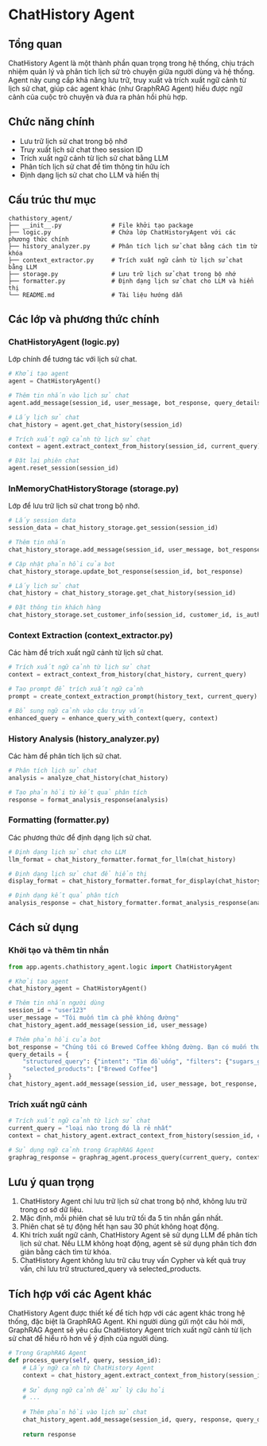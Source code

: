 # ChatHistory Agent

## Tổng quan
ChatHistory Agent là một thành phần quan trọng trong hệ thống, chịu trách nhiệm quản lý và phân tích lịch sử trò chuyện giữa người dùng và hệ thống. Agent này cung cấp khả năng lưu trữ, truy xuất và trích xuất ngữ cảnh từ lịch sử chat, giúp các agent khác (như GraphRAG Agent) hiểu được ngữ cảnh của cuộc trò chuyện và đưa ra phản hồi phù hợp.

## Chức năng chính
- Lưu trữ lịch sử chat trong bộ nhớ
- Truy xuất lịch sử chat theo session ID
- Trích xuất ngữ cảnh từ lịch sử chat bằng LLM
- Phân tích lịch sử chat để tìm thông tin hữu ích
- Định dạng lịch sử chat cho LLM và hiển thị

## Cấu trúc thư mục
```
chathistory_agent/
├── __init__.py              # File khởi tạo package
├── logic.py                 # Chứa lớp ChatHistoryAgent với các phương thức chính
├── history_analyzer.py      # Phân tích lịch sử chat bằng cách tìm từ khóa
├── context_extractor.py     # Trích xuất ngữ cảnh từ lịch sử chat bằng LLM
├── storage.py               # Lưu trữ lịch sử chat trong bộ nhớ
├── formatter.py             # Định dạng lịch sử chat cho LLM và hiển thị
└── README.md                # Tài liệu hướng dẫn
```

## Các lớp và phương thức chính

### ChatHistoryAgent (logic.py)
Lớp chính để tương tác với lịch sử chat.

```python
# Khởi tạo agent
agent = ChatHistoryAgent()

# Thêm tin nhắn vào lịch sử chat
agent.add_message(session_id, user_message, bot_response, query_details)

# Lấy lịch sử chat
chat_history = agent.get_chat_history(session_id)

# Trích xuất ngữ cảnh từ lịch sử chat
context = agent.extract_context_from_history(session_id, current_query)

# Đặt lại phiên chat
agent.reset_session(session_id)
```

### InMemoryChatHistoryStorage (storage.py)
Lớp để lưu trữ lịch sử chat trong bộ nhớ.

```python
# Lấy session data
session_data = chat_history_storage.get_session(session_id)

# Thêm tin nhắn
chat_history_storage.add_message(session_id, user_message, bot_response, query_details)

# Cập nhật phản hồi của bot
chat_history_storage.update_bot_response(session_id, bot_response)

# Lấy lịch sử chat
chat_history = chat_history_storage.get_chat_history(session_id)

# Đặt thông tin khách hàng
chat_history_storage.set_customer_info(session_id, customer_id, is_authenticated)
```

### Context Extraction (context_extractor.py)
Các hàm để trích xuất ngữ cảnh từ lịch sử chat.

```python
# Trích xuất ngữ cảnh từ lịch sử chat
context = extract_context_from_history(chat_history, current_query)

# Tạo prompt để trích xuất ngữ cảnh
prompt = create_context_extraction_prompt(history_text, current_query)

# Bổ sung ngữ cảnh vào câu truy vấn
enhanced_query = enhance_query_with_context(query, context)
```

### History Analysis (history_analyzer.py)
Các hàm để phân tích lịch sử chat.

```python
# Phân tích lịch sử chat
analysis = analyze_chat_history(chat_history)

# Tạo phản hồi từ kết quả phân tích
response = format_analysis_response(analysis)
```

### Formatting (formatter.py)
Các phương thức để định dạng lịch sử chat.

```python
# Định dạng lịch sử chat cho LLM
llm_format = chat_history_formatter.format_for_llm(chat_history)

# Định dạng lịch sử chat để hiển thị
display_format = chat_history_formatter.format_for_display(chat_history)

# Định dạng kết quả phân tích
analysis_response = chat_history_formatter.format_analysis_response(analysis)
```

## Cách sử dụng

### Khởi tạo và thêm tin nhắn
```python
from app.agents.chathistory_agent.logic import ChatHistoryAgent

# Khởi tạo agent
chat_history_agent = ChatHistoryAgent()

# Thêm tin nhắn người dùng
session_id = "user123"
user_message = "Tôi muốn tìm cà phê không đường"
chat_history_agent.add_message(session_id, user_message)

# Thêm phản hồi của bot
bot_response = "Chúng tôi có Brewed Coffee không đường. Bạn có muốn thử không?"
query_details = {
    "structured_query": {"intent": "Tìm đồ uống", "filters": {"sugars_g": "= 0"}},
    "selected_products": ["Brewed Coffee"]
}
chat_history_agent.add_message(session_id, user_message, bot_response, query_details)
```

### Trích xuất ngữ cảnh
```python
# Trích xuất ngữ cảnh từ lịch sử chat
current_query = "loại nào trong đó là rẻ nhất"
context = chat_history_agent.extract_context_from_history(session_id, current_query)

# Sử dụng ngữ cảnh trong GraphRAG Agent
graphrag_response = graphrag_agent.process_query(current_query, context)
```

## Lưu ý quan trọng
1. ChatHistory Agent chỉ lưu trữ lịch sử chat trong bộ nhớ, không lưu trữ trong cơ sở dữ liệu.
2. Mặc định, mỗi phiên chat sẽ lưu trữ tối đa 5 tin nhắn gần nhất.
3. Phiên chat sẽ tự động hết hạn sau 30 phút không hoạt động.
4. Khi trích xuất ngữ cảnh, ChatHistory Agent sẽ sử dụng LLM để phân tích lịch sử chat. Nếu LLM không hoạt động, agent sẽ sử dụng phân tích đơn giản bằng cách tìm từ khóa.
5. ChatHistory Agent không lưu trữ câu truy vấn Cypher và kết quả truy vấn, chỉ lưu trữ structured_query và selected_products.

## Tích hợp với các Agent khác
ChatHistory Agent được thiết kế để tích hợp với các agent khác trong hệ thống, đặc biệt là GraphRAG Agent. Khi người dùng gửi một câu hỏi mới, GraphRAG Agent sẽ yêu cầu ChatHistory Agent trích xuất ngữ cảnh từ lịch sử chat để hiểu rõ hơn về ý định của người dùng.

```python
# Trong GraphRAG Agent
def process_query(self, query, session_id):
    # Lấy ngữ cảnh từ ChatHistory Agent
    context = chat_history_agent.extract_context_from_history(session_id, query)
    
    # Sử dụng ngữ cảnh để xử lý câu hỏi
    # ...
    
    # Thêm phản hồi vào lịch sử chat
    chat_history_agent.add_message(session_id, query, response, query_details)
    
    return response
```
